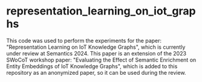 # representation_learning_on_iot_graphs
 
This code was used to perform the experiments for the paper: "Representation Learning on IoT Knowledge Graphs", which is currently under review at Semantics 2024. 
This paper is an extension of the 2023 SWoCoT workshop paper: "Evaluating the Effect of Semantic Enrichment on Entity Embeddings of IoT Knowledge Graphs", which is added to this repository as an anonymized paper, so it can be used during the review.
